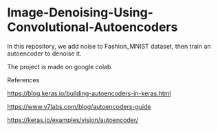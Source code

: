# Image-Denoising-Using-Convolutional-Autoencoders
In this repository, we add noise to Fashion_MNIST dataset, then train an autoencoder to denoise it.


The project is made on google colab.



References 

https://blog.keras.io/building-autoencoders-in-keras.html

https://www.v7labs.com/blog/autoencoders-guide

https://keras.io/examples/vision/autoencoder/
